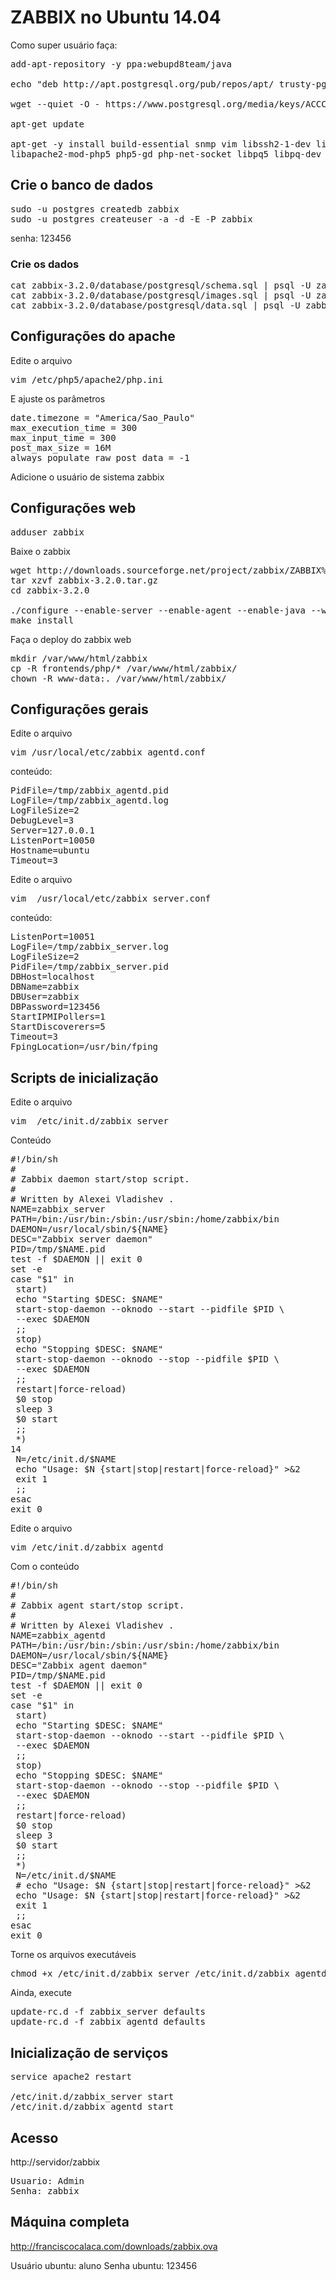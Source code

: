 # ZABBIX no Ubuntu 14.04

Como super usuário faça:

<pre>
add-apt-repository -y ppa:webupd8team/java

echo "deb http://apt.postgresql.org/pub/repos/apt/ trusty-pgdg main" >> /etc/apt/sources.list

wget --quiet -O - https://www.postgresql.org/media/keys/ACCC4CF8.asc | apt-key add - 

apt-get update

apt-get -y install build-essential snmp vim libssh2-1-dev libssh2-1 libopenipmi-dev libsnmp-dev wget libcurl4-gnutls-dev fping libxml2 libxml2-dev curl libcurl3-gnutls libcurl3-gnutls-dev libiksemel-dev libiksemel-utils libiksemel3 libxml2 libxml2-dev ssh python-software-properties oracle-java8-installer oracle-java8-set-default apache2 php5 php5-pgsql postgresql-9.6 postgresql-client
libapache2-mod-php5 php5-gd php-net-socket libpq5 libpq-dev
</pre>

## Crie o banco de dados

<pre>
sudo -u postgres createdb zabbix
sudo -u postgres createuser -a -d -E -P zabbix
</pre>
senha: 123456

### Crie os dados

<pre>
cat zabbix-3.2.0/database/postgresql/schema.sql | psql -U zabbix zabbix
cat zabbix-3.2.0/database/postgresql/images.sql | psql -U zabbix zabbix
cat zabbix-3.2.0/database/postgresql/data.sql | psql -U zabbix zabbix
</pre>

## Configurações do apache

Edite o arquivo

<pre>
vim /etc/php5/apache2/php.ini
</pre>

E ajuste os parâmetros

<pre>
date.timezone = "America/Sao_Paulo"
max_execution_time = 300
max_input_time = 300
post_max_size = 16M
always_populate_raw_post_data = -1
</pre>

Adicione o usuário de sistema zabbix

## Configurações web

<pre>
adduser zabbix 
</pre>

Baixe o zabbix

<pre>
wget http://downloads.sourceforge.net/project/zabbix/ZABBIX%20Latest%20Stable/$VERSAO/zabbix-3.2.0.tar.gz
tar xzvf zabbix-3.2.0.tar.gz
cd zabbix-3.2.0
</pre)

Compile

<pre>
./configure --enable-server --enable-agent --enable-java --with-postgresql --with-net-snmp --with-jabber=/usr --with-libcurl=/usr/bin/curl-config --with-ssh2 --with-openipmi --with-libxml2
make install
</pre>

Faça o deploy do zabbix web

<pre>
mkdir /var/www/html/zabbix
cp -R frontends/php/* /var/www/html/zabbix/
chown -R www-data:. /var/www/html/zabbix/ 
</pre>

## Configurações gerais

Edite o arquivo
<pre>
vim /usr/local/etc/zabbix_agentd.conf
</pre>

conteúdo:

<pre>
PidFile=/tmp/zabbix_agentd.pid
LogFile=/tmp/zabbix_agentd.log
LogFileSize=2
DebugLevel=3
Server=127.0.0.1
ListenPort=10050
Hostname=ubuntu
Timeout=3
</pre>

Edite o arquivo
<pre>
vim  /usr/local/etc/zabbix_server.conf
</pre>

conteúdo:

<pre>
ListenPort=10051
LogFile=/tmp/zabbix_server.log
LogFileSize=2
PidFile=/tmp/zabbix_server.pid
DBHost=localhost
DBName=zabbix
DBUser=zabbix
DBPassword=123456
StartIPMIPollers=1
StartDiscoverers=5
Timeout=3
FpingLocation=/usr/bin/fping
</pre>


## Scripts de inicialização

Edite o arquivo

<pre>
vim  /etc/init.d/zabbix_server
</pre>

Conteúdo

<pre>
#!/bin/sh
#
# Zabbix daemon start/stop script.
#
# Written by Alexei Vladishev <alexei.vladishev@zabbix.com>.
NAME=zabbix_server
PATH=/bin:/usr/bin:/sbin:/usr/sbin:/home/zabbix/bin
DAEMON=/usr/local/sbin/${NAME}
DESC="Zabbix server daemon"
PID=/tmp/$NAME.pid
test -f $DAEMON || exit 0
set -e
case "$1" in
 start)
 echo "Starting $DESC: $NAME"
 start-stop-daemon --oknodo --start --pidfile $PID \
 --exec $DAEMON
 ;;
 stop)
 echo "Stopping $DESC: $NAME"
 start-stop-daemon --oknodo --stop --pidfile $PID \
 --exec $DAEMON
 ;;
 restart|force-reload)
 $0 stop
 sleep 3
 $0 start
 ;;
 *)
14
 N=/etc/init.d/$NAME
 echo "Usage: $N {start|stop|restart|force-reload}" >&2
 exit 1
 ;;
esac
exit 0
</pre>

Edite o arquivo

<pre>
vim /etc/init.d/zabbix_agentd
</pre>

Com o conteúdo

<pre>
#!/bin/sh
#
# Zabbix agent start/stop script.
#
# Written by Alexei Vladishev <alexei.vladishev@zabbix.com>.
NAME=zabbix_agentd
PATH=/bin:/usr/bin:/sbin:/usr/sbin:/home/zabbix/bin
DAEMON=/usr/local/sbin/${NAME}
DESC="Zabbix agent daemon"
PID=/tmp/$NAME.pid
test -f $DAEMON || exit 0
set -e
case "$1" in
 start)
 echo "Starting $DESC: $NAME"
 start-stop-daemon --oknodo --start --pidfile $PID \
 --exec $DAEMON
 ;;
 stop)
 echo "Stopping $DESC: $NAME"
 start-stop-daemon --oknodo --stop --pidfile $PID \
 --exec $DAEMON
 ;;
 restart|force-reload)
 $0 stop
 sleep 3
 $0 start
 ;;
 *)
 N=/etc/init.d/$NAME
 # echo "Usage: $N {start|stop|restart|force-reload}" >&2
 echo "Usage: $N {start|stop|restart|force-reload}" >&2
 exit 1
 ;;
esac
exit 0
</pre>

Torne os arquivos executáveis

<pre>
chmod +x /etc/init.d/zabbix_server /etc/init.d/zabbix_agentd
</pre>

Ainda, execute

<pre>
update-rc.d -f zabbix_server defaults
update-rc.d -f zabbix_agentd defaults
</pre>

## Inicialização de serviços

<pre>
service apache2 restart

/etc/init.d/zabbix_server start
/etc/init.d/zabbix_agentd start
</pre>


## Acesso

 

http://servidor/zabbix

<pre>
Usuario: Admin
Senha: zabbix
</pre>

## Máquina completa

http://franciscocalaca.com/downloads/zabbix.ova

Usuário ubuntu: aluno
Senha ubuntu: 123456
